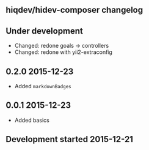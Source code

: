 hiqdev/hidev-composer changelog
-------------------------------

## Under development

- Changed: redone goals -> controllers
- Changed: redone with yii2-extraconfig

## 0.2.0 2015-12-23

- Added `markdownBadges`

## 0.0.1 2015-12-23

- Added basics

## Development started 2015-12-21


